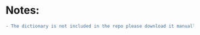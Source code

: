 <h1>Notes:</h1>

```diff
- The dictionary is not included in the repo please download it manually source\text-editor
```

